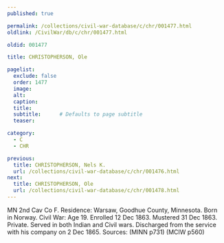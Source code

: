 ```yaml
---
published: true

permalink: /collections/civil-war-database/c/chr/001477.html
oldlink: /CivilWar/db/c/chr/001477.html

oldid: 001477

title: CHRISTOPHERSON, Ole

pagelist:
  exclude: false
  order: 1477
  image: 
  alt:
  caption:
  title:
  subtitle:      # Defaults to page subtitle
  teaser:

category: 
  - C 
  - CHR

previous:
  title: CHRISTOPHERSON, Nels K.
  url: /collections/civil-war-database/c/chr/001476.html  
next:
  title: CHRISTOPHERSON, Ole
  url: /collections/civil-war-database/c/chr/001478.html   
---
```

MN 2nd Cav Co F. Residence: Warsaw, Goodhue County, Minnesota. Born in Norway. Civil War: Age 19. Enrolled 12 Dec 1863. Mustered 31 Dec 1863. Private. Served in both Indian and Civil wars. Discharged from the service with his company on 2 Dec 1865. Sources: (MINN p731) (MCIW p560)